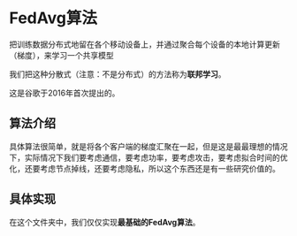 # FedAvg算法

把训练数据分布式地留在各个移动设备上，并通过聚合每个设备的本地计算更新（梯度），来学习一个共享模型

我们把这种分散式（注意：不是分布式）的方法称为**联邦学习**。

这是谷歌于2016年首次提出的。

## 算法介绍

具体算法很简单，就是将各个客户端的梯度汇聚在一起，但是这是最最理想的情况下，实际情况下我们要考虑通信，要考虑功率，要考虑攻击，要考虑拟合时间的优化，还要考虑节点掉线，还要考虑隐私，所以这个东西还是有一些研究价值的。

## 具体实现

在这个文件夹中，我们仅仅实现**最基础的FedAvg算法**。
